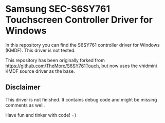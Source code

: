 # Samsung SEC-S6SY761 Touchscreen Controller Driver for Windows
In this repository you can find the S6SY761 controller driver for Windows (KMDF).
This driver is not tested.

This repository has been originally forked from https://github.com/TheMorc/S6SY761Touch, but now uses the vhidmini KMDF source driver as the base.

## Disclaimer
This driver is not finished.
It contains debug code and might be missing comments as well.

Have fun and tinker with code! =)
